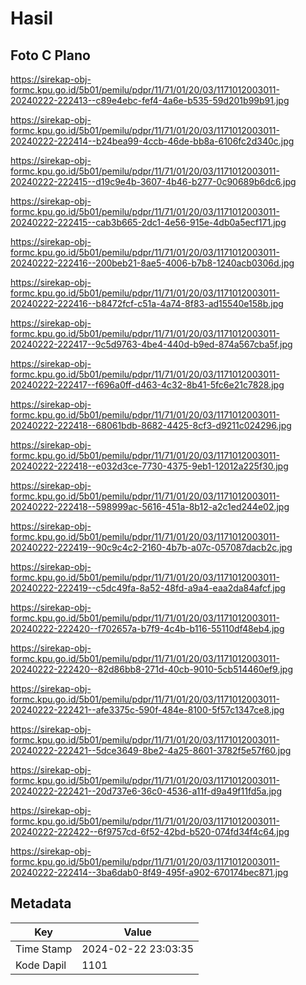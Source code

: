 # Hasil

## Foto C Plano

https://sirekap-obj-formc.kpu.go.id/5b01/pemilu/pdpr/11/71/01/20/03/1171012003011-20240222-222413--c89e4ebc-fef4-4a6e-b535-59d201b99b91.jpg

https://sirekap-obj-formc.kpu.go.id/5b01/pemilu/pdpr/11/71/01/20/03/1171012003011-20240222-222414--b24bea99-4ccb-46de-bb8a-6106fc2d340c.jpg

https://sirekap-obj-formc.kpu.go.id/5b01/pemilu/pdpr/11/71/01/20/03/1171012003011-20240222-222415--d19c9e4b-3607-4b46-b277-0c90689b6dc6.jpg

https://sirekap-obj-formc.kpu.go.id/5b01/pemilu/pdpr/11/71/01/20/03/1171012003011-20240222-222415--cab3b665-2dc1-4e56-915e-4db0a5ecf171.jpg

https://sirekap-obj-formc.kpu.go.id/5b01/pemilu/pdpr/11/71/01/20/03/1171012003011-20240222-222416--200beb21-8ae5-4006-b7b8-1240acb0306d.jpg

https://sirekap-obj-formc.kpu.go.id/5b01/pemilu/pdpr/11/71/01/20/03/1171012003011-20240222-222416--b8472fcf-c51a-4a74-8f83-ad15540e158b.jpg

https://sirekap-obj-formc.kpu.go.id/5b01/pemilu/pdpr/11/71/01/20/03/1171012003011-20240222-222417--9c5d9763-4be4-440d-b9ed-874a567cba5f.jpg

https://sirekap-obj-formc.kpu.go.id/5b01/pemilu/pdpr/11/71/01/20/03/1171012003011-20240222-222417--f696a0ff-d463-4c32-8b41-5fc6e21c7828.jpg

https://sirekap-obj-formc.kpu.go.id/5b01/pemilu/pdpr/11/71/01/20/03/1171012003011-20240222-222418--68061bdb-8682-4425-8cf3-d9211c024296.jpg

https://sirekap-obj-formc.kpu.go.id/5b01/pemilu/pdpr/11/71/01/20/03/1171012003011-20240222-222418--e032d3ce-7730-4375-9eb1-12012a225f30.jpg

https://sirekap-obj-formc.kpu.go.id/5b01/pemilu/pdpr/11/71/01/20/03/1171012003011-20240222-222418--598999ac-5616-451a-8b12-a2c1ed244e02.jpg

https://sirekap-obj-formc.kpu.go.id/5b01/pemilu/pdpr/11/71/01/20/03/1171012003011-20240222-222419--90c9c4c2-2160-4b7b-a07c-057087dacb2c.jpg

https://sirekap-obj-formc.kpu.go.id/5b01/pemilu/pdpr/11/71/01/20/03/1171012003011-20240222-222419--c5dc49fa-8a52-48fd-a9a4-eaa2da84afcf.jpg

https://sirekap-obj-formc.kpu.go.id/5b01/pemilu/pdpr/11/71/01/20/03/1171012003011-20240222-222420--f702657a-b7f9-4c4b-b116-55110df48eb4.jpg

https://sirekap-obj-formc.kpu.go.id/5b01/pemilu/pdpr/11/71/01/20/03/1171012003011-20240222-222420--82d86bb8-271d-40cb-9010-5cb514460ef9.jpg

https://sirekap-obj-formc.kpu.go.id/5b01/pemilu/pdpr/11/71/01/20/03/1171012003011-20240222-222421--afe3375c-590f-484e-8100-5f57c1347ce8.jpg

https://sirekap-obj-formc.kpu.go.id/5b01/pemilu/pdpr/11/71/01/20/03/1171012003011-20240222-222421--5dce3649-8be2-4a25-8601-3782f5e57f60.jpg

https://sirekap-obj-formc.kpu.go.id/5b01/pemilu/pdpr/11/71/01/20/03/1171012003011-20240222-222421--20d737e6-36c0-4536-a11f-d9a49f11fd5a.jpg

https://sirekap-obj-formc.kpu.go.id/5b01/pemilu/pdpr/11/71/01/20/03/1171012003011-20240222-222422--6f9757cd-6f52-42bd-b520-074fd34f4c64.jpg

https://sirekap-obj-formc.kpu.go.id/5b01/pemilu/pdpr/11/71/01/20/03/1171012003011-20240222-222414--3ba6dab0-8f49-495f-a902-670174bec871.jpg


## Metadata

| Key        | Value               |
| ---------- | ------------------- |
| Time Stamp | 2024-02-22 23:03:35 |
| Kode Dapil | 1101                |



